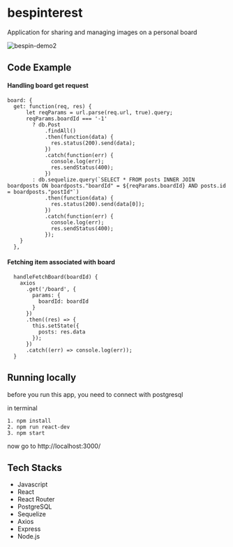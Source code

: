 # bespinterest
Application for sharing and managing images on a personal board

![bespin-demo2](https://user-images.githubusercontent.com/30321742/36122836-d2737c80-1018-11e8-9900-545c00d3327d.gif)

## Code Example

#### Handling board get request

```JS
board: {
  get: function(req, res) {
      let reqParams = url.parse(req.url, true).query;
      reqParams.boardId === '-1'
        ? db.Post
            .findAll()
            .then(function(data) {
              res.status(200).send(data);
            })
            .catch(function(err) {
              console.log(err);
              res.sendStatus(400);
            })
        : db.sequelize.query(`SELECT * FROM posts INNER JOIN boardposts ON boardposts."boardId" = ${reqParams.boardId} AND posts.id = boardposts."postId"`)
            .then(function(data) {
              res.status(200).send(data[0]);
            })
            .catch(function(err) {
              console.log(err);
              res.sendStatus(400);
            });
    }
  },

```
#### Fetching item associated with board

```JS
  handleFetchBoard(boardId) {
    axios
      .get('/board', {
        params: {
          boardId: boardId
        }
      })
      .then((res) => {
        this.setState({
          posts: res.data
        });
      })
      .catch((err) => console.log(err));
  }
```

## Running locally
before you run this app, you need to connect with postgresql

in terminal
```
1. npm install
2. npm run react-dev
3. npm start
```
now go to http://localhost:3000/

## Tech Stacks
* Javascript
* React
* React Router
* PostgreSQL
* Sequelize
* Axios
* Express
* Node.js
